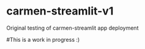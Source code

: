# carmen-streamlit-v1
Original testing of carmen-streamlit app deployment

#This is a work in progress :) 
